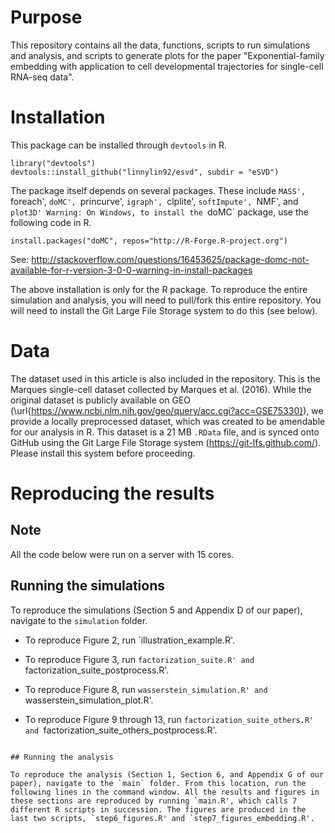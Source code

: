 # Purpose

This repository contains all the data, functions, scripts to run simulations and analysis, and scripts to generate plots for the paper
"Exponential-family embedding with application to cell developmental trajectories 
  for single-cell RNA-seq data".

# Installation

This package can be installed through `devtools` in R.

```{r}
library("devtools")
devtools::install_github("linnylin92/esvd", subdir = "eSVD")
```
The package itself depends on several packages. These include `MASS', `foreach', `doMC', `princurve', `igraph', `clplite', `softImpute', `NMF', and `plot3D'
Warning: On Windows, to install the `doMC` package, use the following code in R.
```{r}
install.packages("doMC", repos="http://R-Forge.R-project.org")
```
See: http://stackoverflow.com/questions/16453625/package-domc-not-available-for-r-version-3-0-0-warning-in-install-packages

The above installation is only for the R package. To reproduce the entire simulation and analysis, you will need to pull/fork this entire repository.
You will need to install the Git Large File Storage system to do this (see below).

# Data 

The dataset used in this article is also included in the repository.
This is the Marques single-cell dataset collected by Marques et al. (2016). While the original dataset 
is publicly available on GEO (\url{https://www.ncbi.nlm.nih.gov/geo/query/acc.cgi?acc=GSE75330}),
we provide a locally preprocessed dataset, which was created to be amendable for our analysis in R.
This dataset is a 21 MB `.RData` file, and is synced onto GitHub using the Git Large File Storage system (https://git-lfs.github.com/). Please
install this system before proceeding.

# Reproducing the results

## Note

All the code below were run on a server with 15 cores. 

## Running the simulations

To reproduce the simulations (Section 5 and Appendix D of our paper), navigate to the `simulation` folder. 

* To reproduce Figure 2, run `illustration_example.R'.

* To reproduce Figure 3, run `factorization_suite.R' and `factorization_suite_postprocess.R'.

* To reproduce Figure 8, run `wasserstein_simulation.R' and `wasserstein_simulation_plot.R'.

* To reproduce Figure 9 through 13, run `factorization_suite_others.R' and `factorization_suite_others_postprocess.R'.

```

## Running the analysis

To reproduce the analysis (Section 1, Section 6, and Appendix G of our paper), navigate to the `main` folder. From this location, run the following lines in the command window. All the results and figures in these sections are reproduced by running `main.R', which calls 7 different R scripts in succession. The figures are produced in the last two scripts, `step6_figures.R' and `step7_figures_embedding.R'.